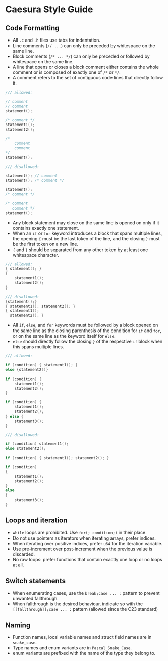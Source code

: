 # Caesura Style Guide

## Code Formatting

- All `.c` and `.h` files use tabs for indentation.
- Line comments (`// ...`) can only be preceded by whitespace on the same line.
- Block comments (`/* ... */`) can only be preceded or followed by whitespace on the same line.
- A line that opens or closes a block comment either contains the whole comment or is composed
    of exactly one of `/*` or `*/`.
- A comment refers to the set of contiguous code lines that directly follow it.

```c
/// allowed:

// comment
// comment
statement();

/* comment */
statement1();
statement2();

/*
    comment
    comment
*/
statement();

/// disallowed:

statement(); // comment
statement(); /* comment */

statement();
/* comment */

/* comment
   comment */
statement();
```

- Any block statement may close on the same line is opened on only if it contains exactly one
    statement.
- When an `if` or `for` keyword introduces a block that spans multiple lines, the opening `{`
    must be the last token of the line, and the closing `}` must be the first token on a new line.
- `{` and `}` should be separated from any other token by at least one whitespace character.

```c
/// allowed:
{ statement(); }
{
    statement1();
    statement2();
}

/// disallowed:
{statement();}
{ statement1(); statement2(); }
{ statement1();
  statement2(); }
```

- All `if`, `else`, and `for` keywords must be followed by a block opened on the same line as the
    closing parenthesis of the condition for `if` and `for`, or on the same line as the keyword
    itself for `else`.
- `else` should directly follow the closing `}` of the respective `if` block when this spans
    multiple lines.

```c
/// allowed:

if (condition) { statement1(); }
else {statement2()}

if (condition) {
    statement1();
    statement2();
}

if (condition) {
    statement1();
    statement2();
} else {
    statement3();
}

/// disallowed:

if (condition) statement1();
else statement2();

if (condition) { statement1(); statement2(); }

if (condition)
{
    statement1();
    statement2();
}
else
{
    statement3();
}
```

## Loops and iteration
- `while` loops are prohibited. Use `for(; condition;)` in their place.
- Do not use pointers as iterators when iterating arrays, prefer indices.
- When iterating over positive indices, prefer `u64` for the iteration variable.
- Use pre-increment over post-increment when the previous value is discarded.
- No raw loops: prefer functions that contain exactly one loop or no loops at all.

## Switch statements
- When enumerating cases, use the `break;case ... :` pattern to prevent unwanted fallthrough.
- When fallthrough is the desired behaviour, indicate so with the `[[fallthrough]];case ... :`
    pattern (allowed since the C23 standard)

## Naming
- Function names, local variable names and struct field names are in `snake_case`.
- Type names and enum variants are in `Pascal_Snake_Case`.
- enum variants are prefixed with the name of the type they belong to.
